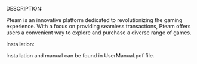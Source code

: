 DESCRIPTION:

Pteam is an innovative platform dedicated to revolutionizing the gaming experience. With a focus on providing seamless transactions, Pteam offers users a convenient way to explore and purchase a diverse range of games.

Installation:

Installation and manual can be found in UserManual.pdf file.
